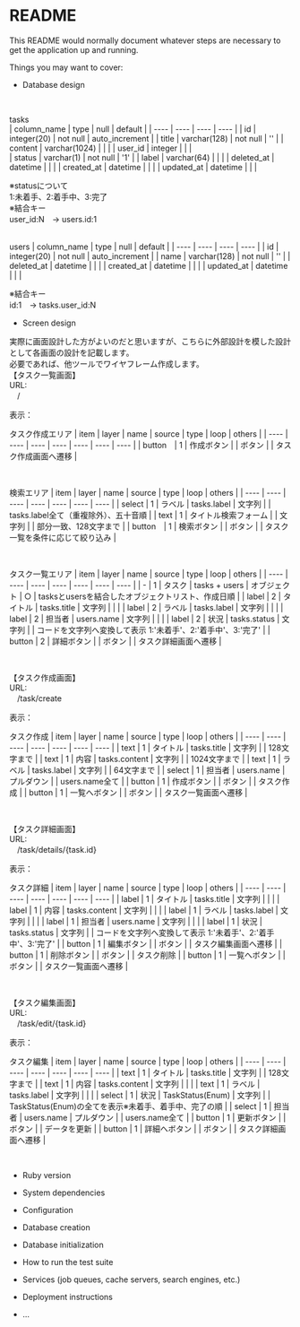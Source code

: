 # README

This README would normally document whatever steps are necessary to get the
application up and running.

Things you may want to cover:

* Database design  

<br>

tasks  
| column_name | type | null | default |
| ---- | ---- | ---- | ---- |
| id | integer(20) | not null | auto_increment |
| title | varchar(128) | not null | '' |
| content | varchar(1024) | | |
| user_id | integer | | |   
| status | varchar(1) | not null | '1' | 
| label | varchar(64) | | |
| deleted_at | datetime | | | 
| created_at | datetime | | |
| updated_at | datetime | | |  

※statusについて  
1:未着手、2:着手中、3:完了  
※結合キー  
user_id:N　→ users.id:1  
<br>
  
users
| column_name | type | null | default |
| ---- | ---- | ---- | ---- |
| id | integer(20) | not null | auto_increment |
| name | varchar(128) | not null | '' |
| deleted_at | datetime | | | 
| created_at | datetime | | |
| updated_at | datetime | | |  
 
※結合キー  
id:1　→ tasks.user_id:N
<br>

* Screen design  

実際に画面設計した方がよいのだと思いますが、こちらに外部設計を模した設計として各画面の設計を記載します。  
必要であれば、他ツールでワイヤフレーム作成します。
<br>
【タスク一覧画面】  
URL:    
　/

表示：  
  
タスク作成エリア
| item | layer | name | source | type | loop | others |
| ---- | ---- | ---- | ---- | ---- | ---- | ---- |
| button　| 1 | 作成ボタン |  | ボタン | | タスク作成画面へ遷移 |

<br>

検索エリア
| item | layer | name | source | type | loop | others |
| ---- | ---- | ---- | ---- | ---- | ---- | ---- |
| select | 1 | ラベル | tasks.label | 文字列 |  | tasks.label全て（重複除外）、五十音順 |
| text | 1 | タイトル検索フォーム | | 文字列 | | 部分一致、128文字まで |
| button　| 1 | 検索ボタン |  | ボタン | | タスク一覧を条件に応じて絞り込み |

<br>

タスク一覧エリア
| item | layer | name | source | type | loop | others |
| ---- | ---- | ---- | ---- | ---- | ---- | ---- |
| - | 1 | タスク | tasks + users | オブジェクト | ○ | tasksとusersを結合したオブジェクトリスト、作成日順 |
| label | 2 | タイトル | tasks.title | 文字列 | | |
| label | 2 | ラベル | tasks.label | 文字列 | | |
| label | 2 | 担当者 | users.name | 文字列 | | |
| label | 2 | 状況 | tasks.status | 文字列 | | コードを文字列へ変換して表示 1:'未着手'、2:'着手中'、3:'完了' |
| button | 2 | 詳細ボタン |  | ボタン | | タスク詳細画面へ遷移 |

<br>

【タスク作成画面】  
URL:    
　/task/create  
  
表示：  
  
タスク作成
| item | layer | name | source | type | loop | others |
| ---- | ---- | ---- | ---- | ---- | ---- | ---- |
| text | 1 | タイトル | tasks.title | 文字列 | | 128文字まで |
| text | 1 | 内容 | tasks.content | 文字列 | | 1024文字まで |
| text | 1 | ラベル | tasks.label | 文字列 | | 64文字まで |
| select | 1 | 担当者 | users.name | プルダウン | | users.name全て |
| button | 1 | 作成ボタン |  | ボタン | | タスク作成 |
| button | 1 | 一覧へボタン |  | ボタン | | タスク一覧画面へ遷移 |

<br>

【タスク詳細画面】  
URL:    
　/task/details/{task.id}  

表示：  

タスク詳細
| item | layer | name | source | type | loop | others |
| ---- | ---- | ---- | ---- | ---- | ---- | ---- |
| label | 1 | タイトル | tasks.title | 文字列 | | |
| label | 1 | 内容 | tasks.content | 文字列 | | |
| label | 1 | ラベル | tasks.label | 文字列 | | |
| label | 1 | 担当者 | users.name | 文字列 | | |
| label | 1 | 状況 | tasks.status | 文字列 | | コードを文字列へ変換して表示 1:'未着手'、2:'着手中'、3:'完了' |
| button | 1 | 編集ボタン |  | ボタン | | タスク編集画面へ遷移 |
| button | 1 | 削除ボタン |  | ボタン | | タスク削除 |
| button | 1 | 一覧へボタン |  | ボタン | | タスク一覧画面へ遷移 |

<br>

【タスク編集画面】  
URL:    
　/task/edit/{task.id}  

表示：  

タスク編集
| item | layer | name | source | type | loop | others |
| ---- | ---- | ---- | ---- | ---- | ---- | ---- |
| text | 1 | タイトル | tasks.title | 文字列 | | 128文字まで |
| text | 1 | 内容 | tasks.content | 文字列 | | |
| text | 1 | ラベル | tasks.label | 文字列 | | |
| select | 1 | 状況 | TaskStatus(Enum) | 文字列 | | TaskStatus(Enum)の全てを表示※未着手、着手中、完了の順 |
| select | 1 | 担当者 | users.name | プルダウン | | users.name全て |
| button | 1 | 更新ボタン |  | ボタン | | データを更新 |
| button | 1 | 詳細へボタン |  | ボタン | | タスク詳細画面へ遷移 |

<br>


* Ruby version

* System dependencies

* Configuration

* Database creation

* Database initialization

* How to run the test suite

* Services (job queues, cache servers, search engines, etc.)

* Deployment instructions

* ...
